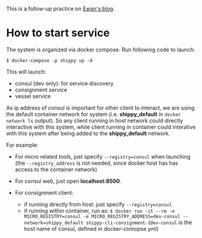 This is a follow-up practice on [Ewan's blog](https://ewanvalentine.io/microservices-in-golang-part-1/).

# How to start service

The system is organized via docker compose. Run following code to launch:
    
    $ docker-compose -p shippy up -d

This will launch:

- consul (dev only): for service discovery
- consignment service
- vessel service

As ip address of consul is important for other client to interact, we are using the default container network for system (i.e. **shippy_default** in `docker network ls` output). So any client running in host network could directly interactive with this system, while client running in container could interative with this system after being added to the **shippy_default** network.

For example:

- For micro related tools, just specify `--registry=consul` when launching (the `--registry_address` is not needed, since docker host has has access to the container network)

- For consul web, just open **localhost:8500**.

- For consignment client:

    - if running directly from host: just specify `--registry=consul`
    - if running within container, run as: `$ docker run -it --rm -e MICRO_REGISTRY=consul -e MICRO_REGISTRY_ADDRESS=dev-consul --network=shippy_default shippy-cli-consignment`. (`dev-consul` is the host name of consul, defined in docker-comopse.yml)
